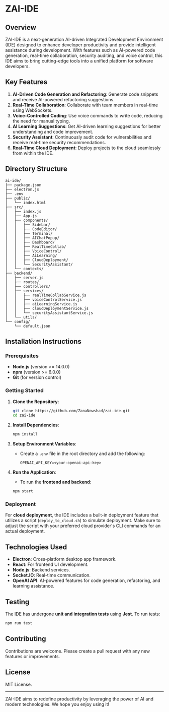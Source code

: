 
# ZAI-IDE

## Overview
ZAI-IDE is a next-generation AI-driven Integrated Development Environment (IDE) designed to enhance developer productivity and provide intelligent assistance during development. With features such as AI-powered code generation, real-time collaboration, security auditing, and voice control, this IDE aims to bring cutting-edge tools into a unified platform for software developers.

## Key Features
1. **AI-Driven Code Generation and Refactoring**: Generate code snippets and receive AI-powered refactoring suggestions.
2. **Real-Time Collaboration**: Collaborate with team members in real-time using WebSockets.
3. **Voice-Controlled Coding**: Use voice commands to write code, reducing the need for manual typing.
4. **AI Learning Suggestions**: Get AI-driven learning suggestions for better understanding and code improvement.
5. **Security Assistant**: Continuously audit code for vulnerabilities and receive real-time security recommendations.
6. **Real-Time Cloud Deployment**: Deploy projects to the cloud seamlessly from within the IDE.

## Directory Structure
```
ai-ide/
├── package.json
├── electron.js
├── .env
├── public/
│   └── index.html
├── src/
│   ├── index.js
│   ├── App.js
│   ├── components/
│   │   ├── Sidebar/
│   │   ├── CodeEditor/
│   │   ├── Terminal/
│   │   ├── AIChatPopup/
│   │   ├── Dashboard/
│   │   ├── RealTimeCollab/
│   │   ├── VoiceControl/
│   │   ├── AiLearning/
│   │   ├── CloudDeployment/
│   │   └── SecurityAssistant/
│   └── contexts/
├── backend/
│   ├── server.js
│   ├── routes/
│   ├── controllers/
│   ├── services/
│   │   ├── realTimeCollabService.js
│   │   ├── voiceControlService.js
│   │   ├── aiLearningService.js
│   │   ├── cloudDeploymentService.js
│   │   └── securityAssistantService.js
│   └── utils/
└── config/
    └── default.json
```

## Installation Instructions
### Prerequisites
- **Node.js** (version >= 14.0.0)
- **npm** (version >= 6.0.0)
- **Git** (for version control)

### Getting Started
1. **Clone the Repository**:
    ```bash
    git clone https://github.com/ZanaNowshad/zai-ide.git
    cd zai-ide
    ```

2. **Install Dependencies**:
    ```bash
    npm install
    ```

3. **Setup Environment Variables**:
    - Create a `.env` file in the root directory and add the following:
        ```
        OPENAI_API_KEY=<your-openai-api-key>
        ```

4. **Run the Application**:
    - To run the **frontend and backend**:
    ```bash
    npm start
    ```

### Deployment
For **cloud deployment**, the IDE includes a built-in deployment feature that utilizes a script (`deploy_to_cloud.sh`) to simulate deployment. Make sure to adjust the script with your preferred cloud provider's CLI commands for an actual deployment.

## Technologies Used
- **Electron**: Cross-platform desktop app framework.
- **React**: For frontend UI development.
- **Node.js**: Backend services.
- **Socket.IO**: Real-time communication.
- **OpenAI API**: AI-powered features for code generation, refactoring, and learning assistance.

## Testing
The IDE has undergone **unit and integration tests** using **Jest**. To run tests:
```bash
npm run test
```

## Contributing
Contributions are welcome. Please create a pull request with any new features or improvements.

## License
MIT License.

---

ZAI-IDE aims to redefine productivity by leveraging the power of AI and modern technologies. We hope you enjoy using it!
